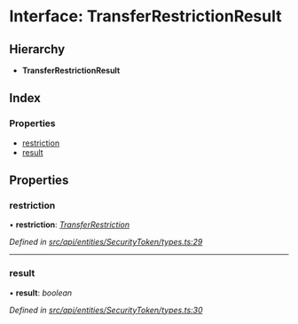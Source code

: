 # Interface: TransferRestrictionResult

## Hierarchy

* **TransferRestrictionResult**

## Index

### Properties

* [restriction](transferrestrictionresult.md#restriction)
* [result](transferrestrictionresult.md#result)

## Properties

###  restriction

• **restriction**: *[TransferRestriction](transferrestriction.md)*

*Defined in [src/api/entities/SecurityToken/types.ts:29](https://github.com/PolymathNetwork/polymesh-sdk/blob/cfab557b/src/api/entities/SecurityToken/types.ts#L29)*

___

###  result

• **result**: *boolean*

*Defined in [src/api/entities/SecurityToken/types.ts:30](https://github.com/PolymathNetwork/polymesh-sdk/blob/cfab557b/src/api/entities/SecurityToken/types.ts#L30)*
